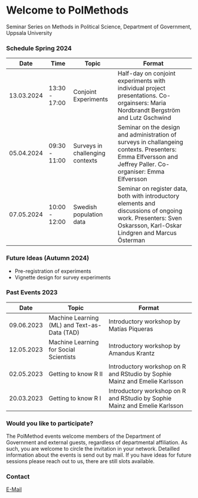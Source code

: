 # Welcome to PolMethods

Seminar Series on Methods in Political Science, Department of Government, Uppsala University 

### Schedule Spring 2024 

| Date       | Time       | Topic        | Format                                  |
|------------|------------|------------|--------------------------------------|
| 13.03.2024 | 13:30 - 17:00 | Conjoint Experiments | Half-day on conjoint experiments with individual project presentations. Co-orgainsers: Maria Nordbrandt Bergström and Lutz Gschwind |
| 05.04.2024 | 09:30 - 11:00 | Surveys in challenging contexts | Seminar on the design and administration of surveys in challangeing contexts. Presenters: Emma Elfversson and Jeffrey Paller. Co-organiser: Emma Elfversson|
| 07.05.2024 | 10:00 - 12:00 | Swedish population data | Seminar on register data, both with introductory elements and discussions of ongoing work. Presenters: Sven Oskarsson, Karl-Oskar Lindgren and Marcus Österman |


### Future Ideas (Autumn 2024) 

- Pre-registration of experiments
- Vignette design for survey experiments


### Past Events 2023

| Date       | Topic        | Format                                  |
|------------|-------------------|-----------------------------------------|
| 09.06.2023 | Machine Learning (ML) and Text-as-Data (TAD) | Introductory workshop by Matías Piqueras| 
| 12.05.2023 | Machine Learning for Social Scientists | Introductory workshop by Amandus Krantz|
| 02.05.2023 | Getting to know R II| Introductory workshop on R and RStudio by Sophie Mainz and Emelie Karlsson|
| 20.03.2023 | Getting to know R I| Introductory workshop on R and RStudio by Sophie Mainz and Emelie Karlsson|




### Would you like to participate? 

The PolMethod events welcome members of the Department of Government and external guests, regardless of departmental affiliation. As such, you are welcome to circle the invitation in your network. Detailled information about the events is send out by mail. If you have ideas for future sessions please reach out to us, there are still slots available. 

### Contact

[E-Mail](mailto:sophie.mainz@uu.se)
